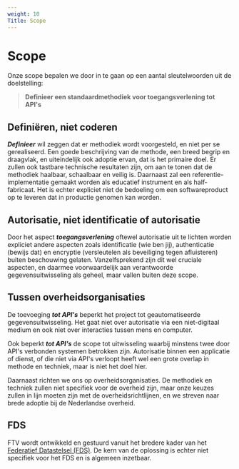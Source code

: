 ```yaml
---
weight: 10
Title: Scope
---
```


# Scope

Onze scope bepalen we door in te gaan op een aantal sleutelwoorden uit de doelstelling:

>  **Definieer een standaardmethodiek voor toegangsverlening tot API's**

## Definiëren, niet coderen

***Definieer*** wil zeggen dat er methodiek wordt voorgesteld, en niet per se gerealiseerd.
Een goede beschrijving van de methode, een breed begrip en draagvlak, en uiteindelijk ook adoptie ervan, dat is het primaire doel.
Er zullen ook tastbare technische resultaten zijn, om aan te tonen dat de methodiek haalbaar, schaalbaar en veilig is.
Daarnaast zal een referentie-implementatie gemaakt worden als educatief instrument en als half-fabricaat.
Het is echter expliciet niet de bedoeling om een softwareproduct op te leveren dat in productie genomen kan worden.

## Autorisatie, niet identificatie of autorisatie

Door het aspect ***toegangsverlening*** oftewel autorisatie uit te lichten worden expliciet andere aspecten zoals
identificatie (wie ben jij), authenticatie (bewijs dat) en encryptie (versleutelen als beveiliging tegen afluisteren) buiten beschouwing gelaten.
Vanzelfsprekend zijn dit wel cruciale aspecten, en daarmee voorwaardelijk aan verantwoorde gegevensuitwisseling als geheel, maar vallen buiten deze scope.

## Tussen overheidsorganisaties

De toevoeging ***tot API's*** beperkt het project tot geautomatiseerde gegevensuitwisseling.
Het gaat niet over autorisatie via een niet-digitaal medium en ook niet over interacties tussen mens en computer.

Ook beperkt ***tot API's*** de scope tot uitwisseling waarbij minstens twee door API's verbonden systemen betrokken zijn.
Autorisatie binnen een applicatie of dienst, of die niet via API's verloopt heeft wel een grote overlap in methode en techniek,
maar is niet het doel hier.

Daarnaast richten we ons op overheidsorganisaties. De methodiek en techniek zullen niet specifiek voor de overheid zijn,
maar onze keuzes zullen in lijn moeten zijn met de overheidsrichtlijnen, en we streven naar brede adoptie bij de Nederlandse
overheid.

## FDS

FTV wordt ontwikkeld en gestuurd vanuit het bredere kader van het [Federatief Datastelsel (FDS)](https://realisatieibds.nl/page/view/564cc96c-115e-4e81-b5e6-01c99b1814ec/de-ontwikkeling-van-het-federatief-datastelsel).
De kern van de oplossing is echter niet specifiek voor het FDS en is algemeen inzetbaar.

